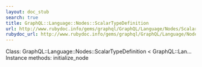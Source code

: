 ```yaml
---
layout: doc_stub
search: true
title: GraphQL::Language::Nodes::ScalarTypeDefinition
url: http://www.rubydoc.info/gems/graphql/GraphQL/Language/Nodes/ScalarTypeDefinition
rubydoc_url: http://www.rubydoc.info/gems/graphql/GraphQL/Language/Nodes/ScalarTypeDefinition
---
```


Class: GraphQL::Language::Nodes::ScalarTypeDefinition < GraphQL::Lan...
Instance methods:
initialize_node

